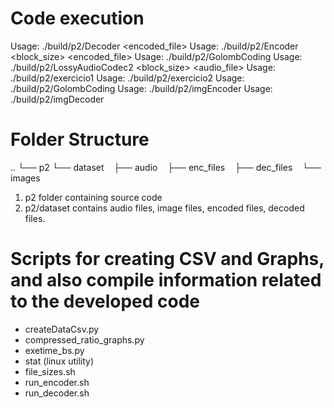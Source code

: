 # Code execution
Usage: ./build/p2/Decoder <encoded_file> <outfile>
Usage: ./build/p2/Encoder <GolombParameter> <block_size> <encoded_file> <outfile>
Usage: ./build/p2/GolombCoding
Usage: ./build/p2/LossyAudioCodec2 <GolombParameter> <block_size> <audio_file> <encoded audio file> <out audio file>
Usage: ./build/p2/exercicio1 <in file name> <out file name>
Usage: ./build/p2/exercicio2 <in file name> <Rotation Angle> <Value for Intensity>
Usage: ./build/p2/GolombCoding
Usage: ./build/p2/imgEncoder
Usage: ./build/p2/imgDecoder


# Folder Structure
..
└── p2
    └── dataset
        ├── audio
        ├── enc_files
        ├── dec_files
        └── images

1. p2 folder containing source code
2. p2/dataset contains audio files, image files, encoded files, decoded files.

# Scripts for creating CSV and Graphs, and also compile information related to the developed code

- createDataCsv.py
- compressed_ratio_graphs.py
- exetime_bs.py
- stat (linux utility)
- file_sizes.sh
- run_encoder.sh
- run_decoder.sh
